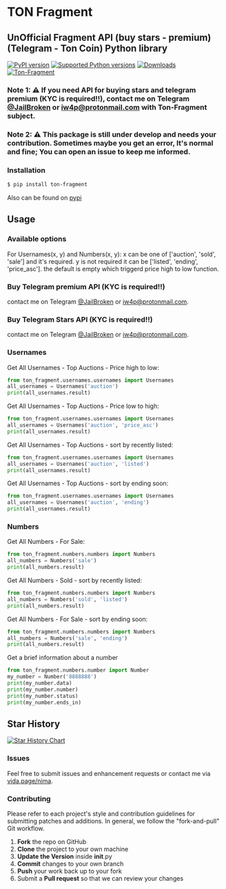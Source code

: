 # TON Fragment

## UnOfficial Fragment API (buy stars - premium) (Telegram - Ton Coin) Python library

[![PyPI version](https://img.shields.io/pypi/v/ton-fragment.svg)](https://pypi.org/project/ton-fragment)
[![Supported Python versions](https://img.shields.io/pypi/pyversions/ton-fragment.svg)](#Installation)
[![Downloads](https://pepy.tech/badge/ton-fragment)](https://pepy.tech/project/ton-fragment)
[![Ton-Fragment](https://github.com/iw4p/ton-fragment/raw/master/images/main_page_fragment.jpeg
)](https://pypi.org/project/ton-fragment/)

### Note 1: ⚠️ If you need API for buying stars and telegram premium (KYC is required!!), contact me on Telegram [@JailBroken](https://t.me/JailBroken) or [iw4p@protonmail.com](mailto:iw4p@protonmail.com?subject=Ton-Fragment) with Ton-Fragment subject.


### Note 2: ⚠️ This package is still under develop and needs your contribution. Sometimes maybe you get an error, It's normal and fine; You can open an issue to keep me informed.

### Installation

```sh
$ pip install ton-fragment
```
Also can be found on [pypi](https://pypi.org/project/ton-fragment/)

## Usage
### Available options
For Usernames(x, y) and Numbers(x, y):
x can be one of ['auction', 'sold', 'sale'] and it's required.
y is not required it can be ['listed', 'ending', 'price_asc']. the default is empty which triggerd price high to low function.

### Buy Telegram premium API (KYC is required!!)
contact me on Telegram [@JailBroken](https://t.me/JailBroken) or [iw4p@protonmail.com](mailto:iw4p@protonmail.com?subject=Ton-Fragment).

### Buy Telegram Stars API (KYC is required!!)
contact me on Telegram [@JailBroken](https://t.me/JailBroken) or [iw4p@protonmail.com](mailto:iw4p@protonmail.com?subject=Ton-Fragment).


### Usernames
Get All Usernames - Top Auctions - Price high to low:
```python
from ton_fragment.usernames.usernames import Usernames
all_usernames = Usernames('auction')
print(all_usernames.result)
```
Get All Usernames - Top Auctions - Price low to high:
```python
from ton_fragment.usernames.usernames import Usernames
all_usernames = Usernames('auction', 'price_asc')
print(all_usernames.result)
```
Get All Usernames - Top Auctions - sort by recently listed:
```python
from ton_fragment.usernames.usernames import Usernames
all_usernames = Usernames('auction', 'listed')
print(all_usernames.result)
```
Get All Usernames - Top Auctions - sort by ending soon:
```python
from ton_fragment.usernames.usernames import Usernames
all_usernames = Usernames('auction', 'ending')
print(all_usernames.result)
```
### Numbers
Get All Numbers - For Sale:
```python
from ton_fragment.numbers.numbers import Numbers
all_numbers = Numbers('sale')
print(all_numbers.result)
```
Get All Numbers - Sold - sort by recently listed:
```python
from ton_fragment.numbers.numbers import Numbers
all_numbers = Numbers('sold', 'listed')
print(all_numbers.result)
```
Get All Numbers - For Sale - sort by ending soon:
```python
from ton_fragment.numbers.numbers import Numbers
all_numbers = Numbers('sale', 'ending')
print(all_numbers.result)
```
Get a brief information about a number
```python
from ton_fragment.numbers.number import Number
my_number = Number('8888888')
print(my_number.data)
print(my_number.number)
print(my_number.status)
print(my_number.ends_in)
```
## Star History

[![Star History Chart](https://api.star-history.com/svg?repos=iw4p/ton-fragment&type=Date)](https://star-history.com/#iw4p/ton-fragment&Date)

### Issues
Feel free to submit issues and enhancement requests or contact me via [vida.page/nima](https://vida.page/nima).

### Contributing
Please refer to each project's style and contribution guidelines for submitting patches and additions. In general, we follow the "fork-and-pull" Git workflow.

 1. **Fork** the repo on GitHub
 2. **Clone** the project to your own machine
 3. **Update the Version** inside __init__.py
 4. **Commit** changes to your own branch
 5. **Push** your work back up to your fork
 6. Submit a **Pull request** so that we can review your changes
